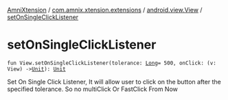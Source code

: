 [AmniXtension](../../index.md) / [com.amnix.xtension.extensions](../index.md) / [android.view.View](index.md) / [setOnSingleClickListener](./set-on-single-click-listener.md)

# setOnSingleClickListener

`fun View.setOnSingleClickListener(tolerance: `[`Long`](https://kotlinlang.org/api/latest/jvm/stdlib/kotlin/-long/index.html)` = 500, onClick: (v: View) -> `[`Unit`](https://kotlinlang.org/api/latest/jvm/stdlib/kotlin/-unit/index.html)`): `[`Unit`](https://kotlinlang.org/api/latest/jvm/stdlib/kotlin/-unit/index.html)

Set On Single Click Listener,
It will allow user to click on the button after the specified tolerance. So no multiClick Or FastClick From Now

